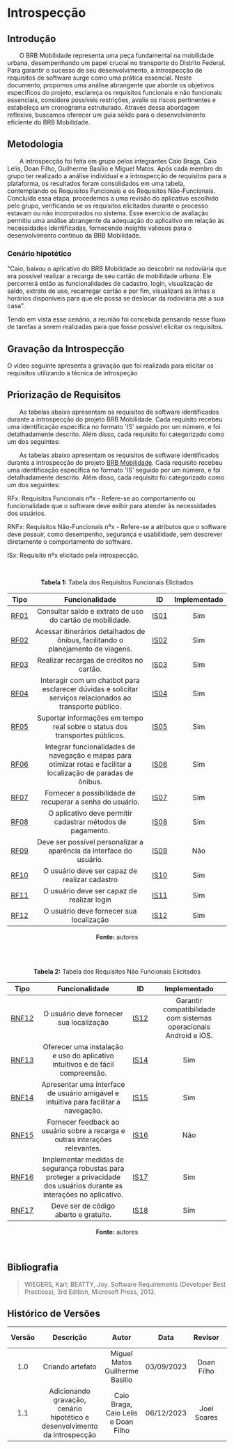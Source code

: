# **Introspecção**

## **Introdução**


&emsp;&emsp;O BRB Mobilidade representa uma peça fundamental na mobilidade urbana, desempenhando um papel crucial no transporte do Distrito Federal. Para garantir o sucesso de seu desenvolvimento, a introspecção de requisitos de software surge como uma prática essencial. Neste documento, propomos uma análise abrangente que aborde os objetivos específicos do projeto, esclareça os requisitos funcionais e não funcionais essenciais, considere possíveis restrições, avalie os riscos pertinentes e estabeleça um cronograma estruturado. Através dessa abordagem reflexiva, buscamos oferecer um guia sólido para o desenvolvimento eficiente do BRB Mobilidade.
</p>

## **Metodologia**


&emsp;&emsp;A introspecção foi feita em grupo pelos integrantes Caio Braga, Caio Lelis, Doan Filho, Guilherme Basílio e Miguel Matos. Após cada membro do grupo ter realizado a análise individual e a introspecção de requisitos para a plataforma, os resultados foram consolidados em uma tabela, contemplando os Requisitos Funcionais e os Requisitos Não-Funcionais. Concluída essa etapa, procedemos a uma revisão do aplicativo escolhido pelo grupo, verificando se os requisitos elicitados durante o processo estavam ou não incorporados no sistema. Esse exercício de avaliação permitiu uma análise abrangente da adequação do aplicativo em relação às necessidades identificadas, fornecendo insights valiosos para o desenvolvimento contínuo da BRB Mobilidade.


### **Cenário hipotético**

"Caio, baixou o aplicativo do BRB Mobilidade ao descobrir na rodoviária que era possível realizar a recarga de seu cartão de mobilidade urbana. Ele percorrerá então as funcionalidades de cadastro, login, visualização de saldo, extrato de uso, recarregar cartão e por fim, visualizará as linhas e horários disponíveis para que ele possa se deslocar da  rodoviária até a sua casa".

Tendo em vista esse cenário, a reunião foi concebida pensando nesse fluxo de tarefas a serem realizadas para que fosse possível elicitar os requisitos.


## **Gravação da Introspecção**

O vídeo seguinte apresenta a gravação que foi realizada para elicitar os requisitos utilizando a técnica de introspeção

## **Priorização de Requisitos**


&emsp;&emsp;As tabelas abaixo apresentam os requisitos de software identificados durante a introspecção do projeto BRB Mobilidade. Cada requisito recebeu uma identificação específica no formato 'IS' seguido por um número, e foi detalhadamente descrito. Além disso, cada requisito foi categorizado como um dos seguintes:
</p>

&emsp;&emsp;As tabelas abaixo apresentam os requisitos de software identificados durante a introspecção do projeto [BRB Mobilidade](https://requisitos-de-software.github.io/2023.2-BRBMobilidade/). Cada requisito recebeu uma identificação específica no formato 'IS' seguido por um número, e foi detalhadamente descrito. Além disso, cada requisito foi categorizado como um dos seguintes:

RFx: Requisitos Funcionais nºx - Refere-se ao comportamento ou funcionalidade que o software deve exibir para atender às necessidades dos usuários.

RNFx: Requisitos Não-Funcionais nºx - Refere-se a atributos que o software deve possuir, como desempenho, segurança e usabilidade, sem descrever diretamente o comportamento do software.

ISx: Requisito nºx elicitado pela introspecção.

<br>
<center>

**Tabela 1:** Tabela dos Requisitos Funcionais Elicitados

| Tipo   | Funcionalidade                                       | ID   | Implementado |
| :---:  | :--------------------------------------------------: | :---: | :----------: |
| [RF01](https://requisitos-de-software.github.io/2023.2-BRBMobilidade/elicitacao/requisitos_elicitados/)   | Consultar saldo e extrato de uso do cartão de mobilidade. | [IS01](https://requisitos-de-software.github.io/2023.2-BRBMobilidade/elicitacao/tecnicas/introspeccao/#tabela-dos-requisitos-funcionais) | Sim |
| [RF02](https://requisitos-de-software.github.io/2023.2-BRBMobilidade/elicitacao/requisitos_elicitados/)   | Acessar itinerários detalhados de ônibus, facilitando o planejamento de viagens. |  [IS02](https://requisitos-de-software.github.io/2023.2-BRBMobilidade/elicitacao/tecnicas/introspeccao/#tabela-dos-requisitos-funcionais) | Sim |
| [RF03](https://requisitos-de-software.github.io/2023.2-BRBMobilidade/elicitacao/requisitos_elicitados/)   | Realizar recargas de créditos no cartão. |  [IS03](https://requisitos-de-software.github.io/2023.2-BRBMobilidade/elicitacao/tecnicas/introspeccao/#tabela-dos-requisitos-funcionais) | Sim |
| [RF04](https://requisitos-de-software.github.io/2023.2-BRBMobilidade/elicitacao/requisitos_elicitados/)   | Interagir com um chatbot para esclarecer dúvidas e solicitar serviços relacionados ao transporte público. |  [IS04](https://requisitos-de-software.github.io/2023.2-BRBMobilidade/elicitacao/tecnicas/introspeccao/#tabela-dos-requisitos-funcionais) | Sim   |
| [RF05](https://requisitos-de-software.github.io/2023.2-BRBMobilidade/elicitacao/requisitos_elicitados/)   | Suportar informações em tempo real sobre o status dos transportes públicos. |  [IS05](https://requisitos-de-software.github.io/2023.2-BRBMobilidade/elicitacao/tecnicas/introspeccao/#tabela-dos-requisitos-funcionais) | Sim     |
| [RF06](https://requisitos-de-software.github.io/2023.2-BRBMobilidade/elicitacao/requisitos_elicitados/)   | Integrar funcionalidades de navegação e mapas para otimizar rotas e facilitar a localização de paradas de ônibus. |  [IS06](https://requisitos-de-software.github.io/2023.2-BRBMobilidade/elicitacao/tecnicas/introspeccao/#tabela-dos-requisitos-funcionais) | Sim    |
| [RF07](https://requisitos-de-software.github.io/2023.2-BRBMobilidade/elicitacao/requisitos_elicitados/)   | Fornecer a possibilidade de recuperar a senha do usuário. |  [IS07](https://requisitos-de-software.github.io/2023.2-BRBMobilidade/elicitacao/tecnicas/introspeccao/#tabela-dos-requisitos-funcionais) | Sim |
| [RF08](https://requisitos-de-software.github.io/2023.2-BRBMobilidade/elicitacao/requisitos_elicitados/)   | O aplicativo deve permitir cadastrar métodos de pagamento. |  [IS08](https://requisitos-de-software.github.io/2023.2-BRBMobilidade/elicitacao/tecnicas/introspeccao/#tabela-dos-requisitos-funcionais) | Sim     |
| [RF09](https://requisitos-de-software.github.io/2023.2-BRBMobilidade/elicitacao/requisitos_elicitados/)   | Deve ser possível personalizar a aparência da interface do usuário. |  [IS09](https://requisitos-de-software.github.io/2023.2-BRBMobilidade/elicitacao/tecnicas/introspeccao/#tabela-dos-requisitos-funcionais) |  Não    |
| [RF10](https://requisitos-de-software.github.io/2023.2-BRBMobilidade/elicitacao/requisitos_elicitados/)   | O usuário deve ser capaz de realizar cadastro |  [IS10](https://requisitos-de-software.github.io/2023.2-BRBMobilidade/elicitacao/tecnicas/introspeccao/#tabela-dos-requisitos-funcionais) |    Sim          |
| [RF11](https://requisitos-de-software.github.io/2023.2-BRBMobilidade/elicitacao/requisitos_elicitados/)   | O usuário deve ser capaz de realizar login |  [IS11](https://requisitos-de-software.github.io/2023.2-BRBMobilidade/elicitacao/tecnicas/introspeccao/#tabela-dos-requisitos-funcionais) |        Sim      |
| [RF12](https://requisitos-de-software.github.io/2023.2-BRBMobilidade/elicitacao/requisitos_elicitados)   | O usuário deve fornecer sua localização |  [IS12](https://requisitos-de-software.github.io/2023.2-BRBMobilidade/elicitacao/tecnicas/introspeccao/#tabela-dos-requisitos-funcionais) |      Sim        |

**Fonte:** autores

<br><br>

**Tabela 2:** Tabela dos Requisitos Não Funcionais Elicitados


| Tipo   | Funcionalidade                                       | ID   | Implementado |
| :---:  | :-------------------------------------------------: | :---: | :----------: |
| [RNF12](https://requisitos-de-software.github.io/2023.2-BRBMobilidade/elicitacao/requisitos_elicitados)   | O usuário deve fornecer sua localização |  [IS12](https://requisitos-de-software.github.io/2023.2-BRBMobilidade/elicitacao/tecnicas/introspeccao/#tabela-dos-requisitos-funcionais)  | Garantir compatibilidade com sistemas operacionais Android e iOS.                                       |  [IS13](https://requisitos-de-software.github.io/2023.2-BRBMobilidade/elicitacao/tecnicas/introspeccao/#tabela-dos-requisitos-funcionais) |       Sim       |
|  [RNF13](https://requisitos-de-software.github.io/2023.2-BRBMobilidade/elicitacao/requisitos_elicitados)  | Oferecer uma instalação e uso do aplicativo intuitivos e de fácil compreensão.                            |  [IS14](https://requisitos-de-software.github.io/2023.2-BRBMobilidade/elicitacao/tecnicas/introspeccao/#tabela-dos-requisitos-funcionais) |     Sim         |
|  [RNF14](https://requisitos-de-software.github.io/2023.2-BRBMobilidade/elicitacao/requisitos_elicitados)  | Apresentar uma interface de usuário amigável e intuitiva para facilitar a navegação.                    |  [IS15](https://requisitos-de-software.github.io/2023.2-BRBMobilidade/elicitacao/tecnicas/introspeccao/#tabela-dos-requisitos-funcionais) |    Sim          |
|  [RNF15](https://requisitos-de-software.github.io/2023.2-BRBMobilidade/elicitacao/requisitos_elicitados)  | Fornecer feedback ao usuário sobre a recarga e outras interações relevantes.        |  [IS16](https://requisitos-de-software.github.io/2023.2-BRBMobilidade/elicitacao/tecnicas/introspeccao/#tabela-dos-requisitos-funcionais) |      Não        |
|  [RNF16](https://requisitos-de-software.github.io/2023.2-BRBMobilidade/elicitacao/requisitos_elicitados)  | Implementar medidas de segurança robustas para proteger a privacidade dos usuários durante as interações no aplicativo. |  [IS17](https://requisitos-de-software.github.io/2023.2-BRBMobilidade/elicitacao/tecnicas/introspeccao/#tabela-dos-requisitos-funcionais) |      Sim        |
|  [RNF17](https://requisitos-de-software.github.io/2023.2-BRBMobilidade/elicitacao/requisitos_elicitados)  | Deve ser de código aberto e gratuito.                                                                  |  [IS18](https://requisitos-de-software.github.io/2023.2-BRBMobilidade/elicitacao/tecnicas/introspeccao/#tabela-dos-requisitos-funcionais) |      Sim        |

**Fonte:** autores

</center>

<br>

## **Bibliografia**

> WIEGERS, Karl; BEATTY, Joy. Software Requirements (Developer Best 
Practices), 3rd Edition, Microsoft Press, 2013.

## **Histórico de Versões**
| Versão |          Descrição              |     Autor       |      Data      |   Revisor     |    Data de revisão    |  
|:------:|:-------------------------------:|:---------------:|:--------------:|:-------------:|:---------------------:|
|  1.0   | Criando artefato | Miguel Matos Guilherme Basilio |   03/09/2023   |  Doan Filho  |      03/10/2023      |
|  1.1   | Adicionando gravação, cenário hipotético e desenvolvimento da introspecção | Caio Braga, Caio Lelis e Doan Filho |   06/12/2023   |  Joel Soares  |      06/12/2023      |

